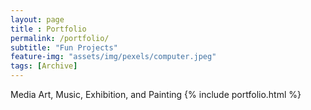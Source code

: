 ```yaml
--- 
layout: page
title : Portfolio 
permalink: /portfolio/
subtitle: "Fun Projects" 
feature-img: "assets/img/pexels/computer.jpeg"
tags: [Archive]
---
```

Media Art, Music, Exhibition, and Painting
{% include portfolio.html %}

